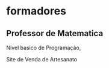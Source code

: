 # formadores

## Professor de Matematica

Nivel basico de Programação,

Site de Venda de Artesanato
